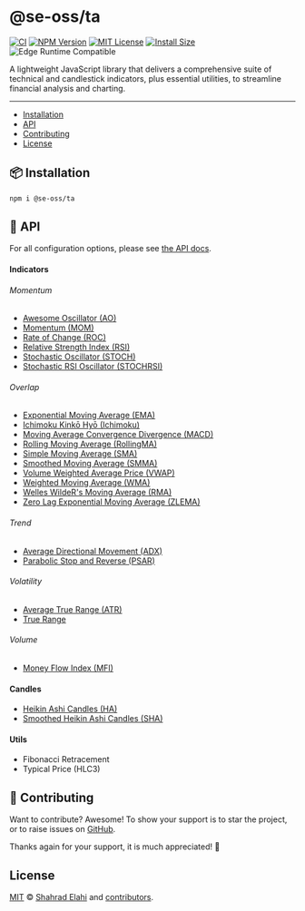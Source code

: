 # @se-oss/ta

[![CI](https://github.com/shahradelahi/technical-analysis/actions/workflows/ci.yml/badge.svg)](https://github.com/shahradelahi/technical-analysis/actions/workflows/ci.yml)
[![NPM Version](https://img.shields.io/npm/v/@se-oss/ta.svg)](https://www.npmjs.com/package/@se-oss/ta)
[![MIT License](https://img.shields.io/badge/License-MIT-blue.svg?style=flat)](/LICENSE)
[![Install Size](https://packagephobia.com/badge?p=@se-oss/ta)](https://packagephobia.com/result?p=@se-oss/ta)
![Edge Runtime Compatible](https://img.shields.io/badge/edge--runtime-%E2%9C%94%20compatible-black)

A lightweight JavaScript library that delivers a comprehensive suite of technical and candlestick indicators, plus essential utilities, to streamline financial analysis and charting.

---

- [Installation](#-installation)
- [API](#-api)
- [Contributing](#-contributing)
- [License](#license)

## 📦 Installation

```bash
npm i @se-oss/ta
```

## 📑 API

For all configuration options, please see [the API docs](https://www.jsdocs.io/package/@se-oss/ta).

#### Indicators

###### Momentum

- [Awesome Oscillator (AO)](src/momentum/AO.ts)
- [Momentum (MOM)](src/momentum/MOM.ts)
- [Rate of Change (ROC)](src/momentum/ROC.ts)
- [Relative Strength Index (RSI)](src/momentum/RSI.ts)
- [Stochastic Oscillator (STOCH)](src/momentum/Stochastic.ts)
- [Stochastic RSI Oscillator (STOCHRSI)](src/momentum/StochasticRSI.ts)

###### Overlap

- [Exponential Moving Average (EMA)](src/overlap/EMA.ts)
- [Ichimoku Kinkō Hyō (Ichimoku)](src/overlap/Ichimoku.ts)
- [Moving Average Convergence Divergence (MACD)](src/overlap/MACD.ts)
- [Rolling Moving Average (RollingMA)](src/overlap/RollingMA.ts)
- [Simple Moving Average (SMA)](src/overlap/SMA.ts)
- [Smoothed Moving Average (SMMA)](src/overlap/SMMA.ts)
- [Volume Weighted Average Price (VWAP)](src/overlap/VWAP.ts)
- [Weighted Moving Average (WMA)](src/overlap/WMA.ts)
- [Welles WildeR's Moving Average (RMA)](src/overlap/RMA.ts)
- [Zero Lag Exponential Moving Average (ZLEMA)](src/overlap/ZLEMA.ts)

###### Trend

- [Average Directional Movement (ADX)](src/trend/ADX.ts)
- [Parabolic Stop and Reverse (PSAR)](src/trend/PSAR.ts)

###### Volatility

- [Average True Range (ATR)](src/volatility/ATR.ts)
- [True Range](src/volatility/TrueRange.ts)

###### Volume

- [Money Flow Index (MFI)](src/volume/MFI.ts)

#### Candles

- [Heikin Ashi Candles (HA)](src/candles/HA.ts)
- [Smoothed Heikin Ashi Candles (SHA)](src/candles/SHA.ts)

#### Utils

- Fibonacci Retracement
- Typical Price (HLC3)

## 🤝 Contributing

Want to contribute? Awesome! To show your support is to star the project, or to raise issues on [GitHub](https://github.com/shahradelahi/technical-analysis).

Thanks again for your support, it is much appreciated! 🙏

## License

[MIT](/LICENSE) © [Shahrad Elahi](https://github.com/shahradelahi) and [contributors](https://github.com/shahradelahi/technical-analysis/graphs/contributors).
